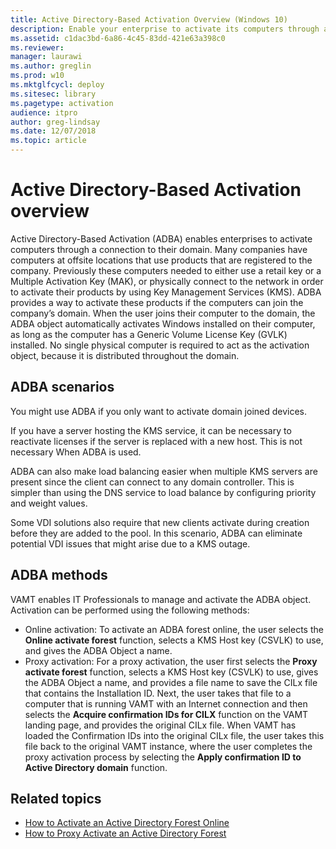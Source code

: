 ```yaml
---
title: Active Directory-Based Activation Overview (Windows 10)
description: Enable your enterprise to activate its computers through a connection to their domain using Active Directory-Based Activation (ADBA).
ms.assetid: c1dac3bd-6a86-4c45-83dd-421e63a398c0
ms.reviewer: 
manager: laurawi
ms.author: greglin
ms.prod: w10
ms.mktglfcycl: deploy
ms.sitesec: library
ms.pagetype: activation
audience: itpro
author: greg-lindsay
ms.date: 12/07/2018
ms.topic: article
---
```


# Active Directory-Based Activation overview

Active Directory-Based Activation (ADBA) enables enterprises to activate computers through a connection to their domain. Many companies have computers at offsite locations that use products that are registered to the company. Previously these computers needed to either use a retail key or a Multiple Activation Key (MAK), or physically connect to the network in order to activate their products by using Key Management Services (KMS). ADBA provides a way to activate these products if the computers can join the company’s domain. When the user joins their computer to the domain, the ADBA object automatically activates Windows installed on their computer, as long as the computer has a Generic Volume License Key (GVLK) installed. No single physical computer is required to act as the activation object, because it is distributed throughout the domain.

## ADBA scenarios

You might use ADBA if you only want to activate domain joined devices.

If you have a server hosting the KMS service, it can be necessary to reactivate licenses if the server is replaced with a new host. This is not necessary When ADBA is used. 

ADBA can also make load balancing easier when multiple KMS servers are present since the client can connect to any domain controller. This is simpler than using the DNS service to load balance by configuring priority and weight values.

Some VDI solutions also require that new clients activate during creation before they are added to the pool. In this scenario, ADBA can eliminate potential VDI issues that might arise due to a KMS outage. 


## ADBA methods

VAMT enables IT Professionals to manage and activate the ADBA object. Activation can be performed using the following methods:
-   Online activation: To activate an ADBA forest online, the user selects the **Online activate forest** function, selects a KMS Host key (CSVLK) to use, and gives the ADBA Object a name.
-   Proxy activation: For a proxy activation, the user first selects the **Proxy activate forest** function, selects a KMS Host key (CSVLK) to use, gives the ADBA Object a name, and provides a file name to save the CILx file that contains the Installation ID. Next, the user takes that file to a computer that is running VAMT with an Internet connection and then selects the **Acquire confirmation IDs for CILX** function on the VAMT landing page, and provides the original CILx file. When VAMT has loaded the Confirmation IDs into the original CILx file, the user takes this file back to the original VAMT instance, where the user completes the proxy activation process by selecting the **Apply confirmation ID to Active Directory domain** function.

## Related topics

- [How to Activate an Active Directory Forest Online](https://docs.microsoft.com/windows/deployment/volume-activation/activate-forest-vamt)
- [How to Proxy Activate an Active Directory Forest](https://docs.microsoft.com/windows/deployment/volume-activation/activate-forest-by-proxy-vamt)
 
 
